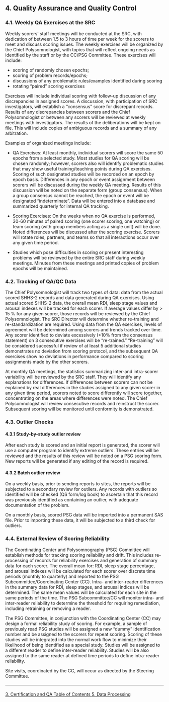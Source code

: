 ## 4. Quality Assurance and Quality Control


### 4.1. Weekly QA Exercises at the SRC


Weekly scorers’ staff meetings will be conducted at the SRC, with dedication of between 1.5 to 3 hours of time per week for the scorers to meet and discuss scoring issues. The weekly exercises will be organized by the Chief Polysomnologist, with topics that will reflect ongoing needs as identified by the staff or by the CC/PSG Committee. These exercises will include:

- scoring of randomly chosen epochs;
- scoring of problem records/epochs;
- discussions of any problematic rules/examples identified during scoring
- rotating “paired” scoring exercises

Exercises will include individual scoring with follow-up discussion of any discrepancies in assigned scores. A discussion, with participation of SRC investigators, will establish a “consensus” score for discrepant records. Results of any discrepancies between scorers and the Chief Polysomnologist or between any scorers will be reviewed at weekly meetings with investigators.  The results of the deliberations will be kept on file.  This will include copies of ambiguous records and a summary of any arbitration.

Examples of organized meetings include:

- QA Exercises: At least monthly, individual scorers will score the same 50 epochs from a selected study.   Most studies for QA scoring will be chosen randomly; however, scorers also will identify problematic studies that may show useful training/teaching points during QA exercises.  Scoring of such designated studies will be recorded on an epoch by epoch basis. Differences in any epoch or event assignment between scorers will be discussed during the weekly QA meeting.  Results of this discussion will be noted on the separate form (group consensus).  When a group consensus cannot be reached, the epoch or event will be designated “indeterminate”.  Data will be entered into a database and summarized quarterly for internal QA tracking.

- Scoring Exercises: On the weeks when no QA exercise is performed, 30-60 minutes of paired scoring (one scorer scoring, one watching) or team scoring (with group members acting as a single unit) will be done.  Noted differences will be discussed after the scoring exercise. Scorers will rotate roles, partners, and teams so that all interactions occur over any given time period.

- Studies which pose difficulties in scoring or present interesting problems will be reviewed by the entire SRC staff during weekly meetings.  Minutes from these meetings and printed copies of problem epochs will be maintained.

### 4.2. Tracking of QA/QC Data

The Chief Polysomnologist will track two types of data: data from the actual scored SHHS-2 records and data generated during QA exercises. Using actual scored SHHS-2 data, the overall mean RDI, sleep stage values and arousal indexes will be tracked for each scorer. If average values differ by > 15 % for any given scorer, those records will be reviewed by the Chief Polysomnologist. The SRC Director will determine whether re-training and re-standardization are required. Using data from the QA exercises, levels of agreement will be determined among scorers and trends tracked over time. Any scorer identified to deviate excessively (>10% from the consensus statement) on 3 consecutive exercises will be “re-trained.” “Re-training” will be considered successful if review of at least 5 additional studies demonstrates no deviation from scoring protocol, and the subsequent QA exercises show no deviations in performance compared to scoring assignments made by the other scorers.

At monthly QA meetings, the statistics summarizing inter-and intra-scorer variability will be reviewed by the SRC staff. They will identify any explanations for differences. If differences between scorers can not be explained by real differences in the studies assigned to any given scorer in any given time period, scorers noted to score differently will score together, concentrating on the areas where differences were noted. The Chief  Polysomnologist will review consecutive records and reinstruct the scorer. Subsequent scoring will be monitored until conformity is demonstrated.

### 4.3. Outlier Checks

#### 4.3.1 Study-by-study outlier review

After each study is scored and an initial report is generated, the scorer will use a  computer program to identify extreme outliers.  These entries will be reviewed and the results of this review will be noted on a PSG scoring form.  New reports will be generated if any editing of the record is required.

#### 4.3.2 Batch outlier review

On a weekly basis, prior to sending reports to sites, the reports will be subjected to a secondary review for outliers.   Any records with outliers so identified will be checked (QS form/log book) to ascertain that this record was previously identified as containing an outlier, with adequate documentation of the problem.

On a monthly basis, scored PSG data will be imported into a permanent SAS file. Prior to importing these data, it will be subjected to a third check for outliers.

### 4.4. External Review of Scoring Reliability

The Coordinating Center and Polysomnography (PSG) Committee will establish methods for tracking scoring reliability and drift. This includes re-processing of records for reliability exercises and generation of summary data for each scorer. The overall mean for: RDI, sleep stage percentage, and arousal indexes will be calculated for each scorer over discrete time periods (monthly to quarterly) and reported to the PSG Subcommittee/Coordinating Center (CC). Intra- and inter-reader differences in the summary data for RDI, sleep stages, and arousal indices will be determined. The same mean values will be calculated for each site in the same periods of the time. The PSG Subcommittee/CC will monitor intra- and inter-reader reliability to determine the threshold for requiring remediation, including retraining or removing a reader.

The PSG Committee, in conjunction with the Coordinating Center (CC) may design a formal reliability study of scoring. For example, a sample of previously read PSG studies will be assigned a new “dummy” identification number and be assigned to the scorers for repeat scoring. Scoring of these studies will be integrated into the normal work flow to minimize their likelihood of being identified as a special study. Studies will be assigned to a different reader to define inter-reader reliability.  Studies will be also assigned to the same reader at defined time periods to define intra-reader reliability.

Site visits, coordinated by the CC, will occur as directed by the Steering Committee.

<hr class="soften" style="margin-top: 20px;margin-bottom: 20px;"/>

<div class="center">
<div class="btn-group">
  <a href=":pages_path:/mop/6-30-mop-certification-and-qa.md" class="btn btn-default">
    <span class="glyphicon glyphicon-chevron-left"></span>
    3. Certification and QA
  </a>

  <a href=":pages_path:/mop/6-00-mop-toc.md" class="btn btn-default">
    <span class="glyphicon glyphicon-chevron-up"></span>
    Table of Contents
  </a>

  <a href=":pages_path:/mop/6-50-mop-data-processing.md" class="btn btn-success">
    5. Data Processing
    <span class="glyphicon glyphicon-chevron-right"></span>
  </a>
</div>
</div>
